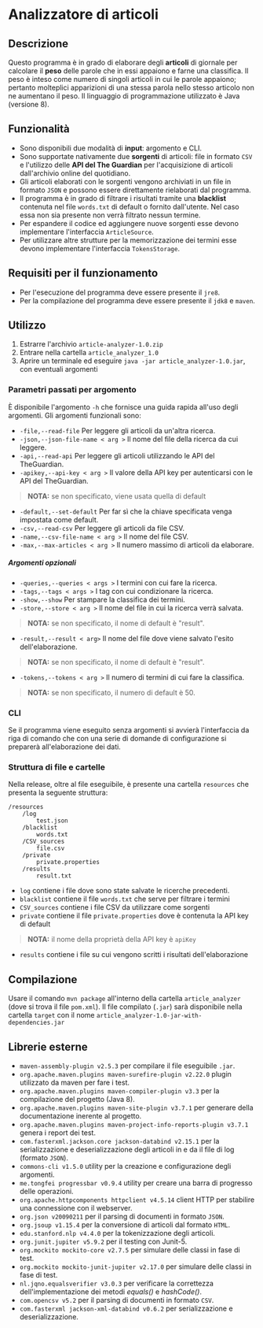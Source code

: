 ﻿# Analizzatore di articoli
## Descrizione
Questo programma è in grado di elaborare degli **articoli** di giornale per calcolare il **peso** delle parole che in essi appaiono e farne una classifica. Il peso è inteso come numero di singoli articoli in cui le parole appaiono; pertanto molteplici apparizioni di una stessa parola nello stesso articolo non ne aumentano il peso. Il linguaggio di programmazione utilizzato è Java (versione 8).
## Funzionalità
- Sono disponibili due modalità di **input**: argomento e CLI.
- Sono supportate nativamente due **sorgenti** di articoli: file in formato `CSV` e l'utilizzo delle **API del The Guardian** per l'acquisizione di articoli dall'archivio online del quotidiano.
- Gli articoli elaborati con le sorgenti vengono archiviati in un file in formato `JSON` e possono essere direttamente rielaborati dal programma.
- Il programma è in grado di filtrare i risultati tramite una **blacklist** contenuta nel file `words.txt` di default o fornito dall'utente. Nel caso essa non sia presente non verrà filtrato nessun termine.
- Per espandere il codice ed aggiungere nuove sorgenti esse devono implementare l'interfaccia `ArticleSource`.
- Per utilizzare altre strutture per la memorizzazione dei termini esse devono implementare l'interfaccia `TokensStorage`.
## Requisiti per il funzionamento
- Per l'esecuzione del programma deve essere presente il `jre8`.
- Per la compilazione del programma deve essere presente il `jdk8` e `maven`.
## Utilizzo
1. Estrarre l'archivio `article-analyzer-1.0.zip`
2. Entrare nella cartella `article_analyzer_1.0`
3. Aprire un terminale ed eseguire `java -jar article_analyzer-1.0.jar`, con eventuali argomenti
### Parametri passati per argomento
È disponibile l'argomento `-h` che fornisce una guida rapida all'uso degli argomenti. Gli argomenti funzionali sono:
- `-file,--read-file` Per leggere gli articoli da un'altra ricerca.
- `-json,--json-file-name < arg >` Il nome del file della ricerca da cui leggere.
- `-api,--read-api` Per leggere gli articoli utilizzando le API del  TheGuardian.
- `-apikey,--api-key < arg >` Il valore della API key per autenticarsi con le API del TheGuardian.
> **NOTA:** se non specificato, viene usata quella di default
- `-default,--set-default` Per far sì che la chiave specificata venga impostata come default.
- `-csv,--read-csv` Per leggere gli articoli da file CSV.
- `-name,--csv-file-name < arg >` Il nome del file CSV.
- `-max,--max-articles < arg >` Il numero massimo di articoli da elaborare.
##### Argomenti opzionali
- `-queries,--queries < args >` I termini con cui fare la ricerca.
- `-tags,--tags < args >` I tag con cui condizionare la ricerca.
- `-show,--show` Per stampare la classifica dei termini.
- `-store,--store < arg >` Il nome del file in cui la ricerca verrà salvata. 
>  **NOTA:** se non specificato, il nome di default è "result".
- `-result,--result < arg>` Il nome del file dove viene salvato l'esito dell'elaborazione.
>  **NOTA:** se non specificato, il nome di default è "result".
- `-tokens,--tokens < arg >` Il numero di termini di cui fare la classifica.
>  **NOTA:** se non specificato, il numero di default è 50.

### CLI
Se il programma viene eseguito senza argomenti si avvierà l'interfaccia da riga di comando che con una serie di domande di configurazione si preparerà all'elaborazione dei dati.
### Struttura di file e cartelle

Nella release, oltre al file eseguibile, è presente una cartella `resources` che presenta la seguente struttura:

    /resources
	    /log
		    test.json
	    /blacklist
		    words.txt
	    /CSV_sources
		    file.csv
	    /private
		    private.properties
	    /results
		    result.txt
- `log` contiene i file dove sono state salvate le ricerche precedenti. 
- `blacklist` contiene il file `words.txt` che serve per filtrare i termini
- `CSV_sources` contiene i file CSV da utilizzare come sorgenti
- `private` contiene il file `private.properties` dove è contenuta la API key di default
> **NOTA:** il nome della proprietà della API key è `apiKey`
- `results` contiene i file su cui vengono scritti i risultati dell'elaborazione
## Compilazione
Usare il comando `mvn package` all'interno della cartella `article_analyzer` (dove si trova il file `pom.xml`). Il file compilato (`.jar`) sarà disponibile nella cartella `target` con il nome `article_analyzer-1.0-jar-with-dependencies.jar`
## Librerie esterne
- `maven-assembly-plugin v2.5.3` per compilare il file eseguibile `.jar`.
- `org.apache.maven.plugins maven-surefire-plugin v2.22.0` plugin utilizzato da maven per fare i test.
- `org.apache.maven.plugins maven-compiler-plugin v3.3` per la compilazione del progetto (Java 8).
- `org.apache.maven.plugins maven-site-plugin v3.7.1` per generare della documentazione inerente al progetto.
- `org.apache.maven.plugins maven-project-info-reports-plugin v3.7.1` genera i report dei test.
- `com.fasterxml.jackson.core jackson-databind v2.15.1` per la serializzazione e deserializzazione degli articoli in e da il file di log (formato `JSON`).
- `commons-cli v1.5.0` utility per la creazione e configurazione degli argomenti.
- `me.tongfei progressbar v0.9.4` utility per creare una barra di progresso delle operazioni.
- `org.apache.httpcomponents httpclient v4.5.14` client HTTP per stabilire una connessione con il webserver.
- `org.json v20090211` per il parsing di documenti in formato `JSON`.
- `org.jsoup v1.15.4` per la conversione di articoli dal formato `HTML`.
- `edu.stanford.nlp v4.4.0` per la tokenizzazione degli articoli.
- `org.junit.jupiter v5.9.2` per il testing con Junit-5.
- `org.mockito mockito-core v2.7.5` per simulare delle classi in fase di test.
- `org.mockito mockito-junit-jupiter v2.17.0` per simulare delle classi in fase di test.
- `nl.jqno.equalsverifier v3.0.3` per verificare la correttezza dell'implementazione dei metodi *equals()* e *hashCode()*.
- `com.opencsv v5.2` per il parsing di documenti in formato `CSV`.
- `com.fasterxml jackson-xml-databind v0.6.2` per serializzazione e deserializzazione.
